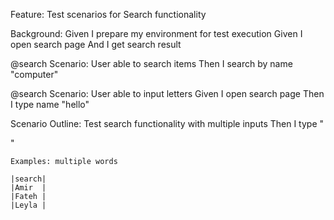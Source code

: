 Feature: Test scenarios for Search functionality


  Background:
    Given I prepare my environment for test execution
    Given I open search page
    And I get search result

  @search
  Scenario: User able to search items
    Then I search by name "computer"

  @search
  Scenario: User able to input letters
    Given I open search page
    Then I type name "hello"


  Scenario Outline: Test search functionality with multiple inputs
    Then I type "<search>"


    Examples: multiple words

    |search|
    |Amir  |
    |Fateh |
    |Leyla |
